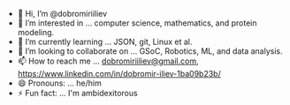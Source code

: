- 👋 Hi, I’m @dobromiriiliev
- 👀 I’m interested in ... computer science, mathematics, and protein modeling.
- 🌱 I’m currently learning ... JSON, git, Linux et al.
- 💞️ I’m looking to collaborate on ... GSoC, Robotics, ML, and data analysis.
- 📫 How to reach me ... dobromiriiliev@gmail.com, https://www.linkedin.com/in/dobromir-iliev-1ba09b23b/
- 😄 Pronouns: ... he/him
- ⚡ Fun fact: ... I'm ambidexitorous

<!---
dobromiriiliev/dobromiriiliev is a ✨ special ✨ repository because its `README.md` (this file) appears on your GitHub profile.
You can click the Preview link to take a look at your changes.
--->
